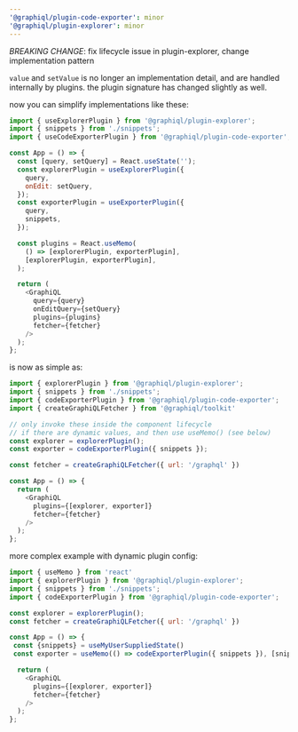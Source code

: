 ```yaml
---
'@graphiql/plugin-code-exporter': minor
'@graphiql/plugin-explorer': minor
---
```


*BREAKING CHANGE*: fix lifecycle issue in plugin-explorer, change implementation pattern

`value` and `setValue` is no longer an implementation detail, and are handled internally by plugins.
the plugin signature has changed slightly as well.

now you can simplify implementations like these:

```js
import { useExplorerPlugin } from '@graphiql/plugin-explorer';
import { snippets } from './snippets';
import { useCodeExporterPlugin } from '@graphiql/plugin-code-exporter';

const App = () => {
  const [query, setQuery] = React.useState('');
  const explorerPlugin = useExplorerPlugin({
    query,
    onEdit: setQuery,
  });
  const exporterPlugin = useExporterPlugin({
    query,
    snippets,
  });

  const plugins = React.useMemo(
    () => [explorerPlugin, exporterPlugin],
    [explorerPlugin, exporterPlugin],
  );

  return (
    <GraphiQL
      query={query}
      onEditQuery={setQuery}
      plugins={plugins}
      fetcher={fetcher}
    />
  );
};
```

is now as simple as:

```js
import { explorerPlugin } from '@graphiql/plugin-explorer';
import { snippets } from './snippets';
import { codeExporterPlugin } from '@graphiql/plugin-code-exporter';
import { createGraphiQLFetcher } from '@graphiql/toolkit'

// only invoke these inside the component lifecycle
// if there are dynamic values, and then use useMemo() (see below)
const explorer = explorerPlugin();
const exporter = codeExporterPlugin({ snippets });

const fetcher = createGraphiQLFetcher({ url: '/graphql' })

const App = () => {
  return (
    <GraphiQL
      plugins={[explorer, exporter]}
      fetcher={fetcher}
    />
  );
};
```

more complex example with dynamic plugin config:

```js
import { useMemo } from 'react'
import { explorerPlugin } from '@graphiql/plugin-explorer';
import { snippets } from './snippets';
import { codeExporterPlugin } from '@graphiql/plugin-code-exporter';

const explorer = explorerPlugin();
const fetcher = createGraphiQLFetcher({ url: '/graphql' })

const App = () => {
 const {snippets} = useMyUserSuppliedState()
 const exporter = useMemo(() => codeExporterPlugin({ snippets }), [snippets])

  return (
    <GraphiQL
      plugins={[explorer, exporter]}
      fetcher={fetcher}
    />
  );
};
```
